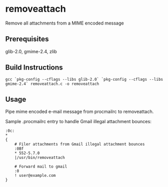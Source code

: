 removeattach 
============

Remove all attachments from a MIME encoded message

Prerequisites
-------------

glib-2.0, gmime-2.4, zlib


Build Instructions
------------------

    gcc `pkg-config --cflags --libs glib-2.0` `pkg-config --cflags --libs gmime-2.4` removeattach.c -o removeattach 

Usage
-----

Pipe mime encoded e-mail message from procmailrc to removeattach.

Sample .procmailrc entry to handle Gmail illegal attachment bounces:

    :0c:
    *
    {
        # Filer attachments from Gmail illegal attachment bounces
        :0Bf
        * 552-5.7.0
        |/usr/bin/removeattach 

        # Forward mail to gmail
        :0
        ! user@example.com
    }
